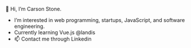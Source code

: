 👋 Hi, I’m Carson Stone.
- I’m interested in web programming, startups, JavaScript, and software engineering.
- Currently learning Vue.js @landis
- 📫 Contact me through Linkedin

<!---
carson-stone/carson-stone is a ✨ special ✨ repository because its `README.md` (this file) appears on your GitHub profile.
You can click the Preview link to take a look at your changes.
--->
